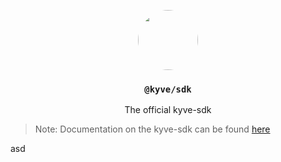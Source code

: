 <p align="center">
  <a href="https://kyve.network">
    <img src="https://user-images.githubusercontent.com/62398724/137493477-63868209-a19b-4efa-9413-f06d41197d6d.png" style="border-radius: 50%" height="96">
  </a>
  <h3 align="center"><code>@kyve/sdk</code></h3>
  <p align="center">The official kyve-sdk</p>
</p>


> Note: Documentation on the kyve-sdk can be found [here](https://kyve-docs.herokuapp.com/modules/)


asd

